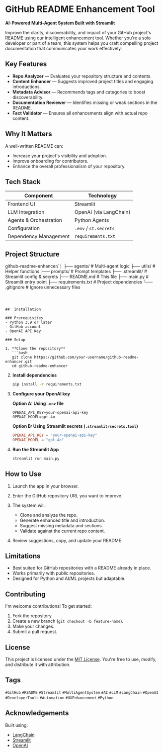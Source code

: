 
#  GitHub README Enhancement Tool

**AI-Powered Multi-Agent System Built with Streamlit**

Improve the clarity, discoverability, and impact of your GitHub project's README using our intelligent enhancement tool. Whether you're a solo developer or part of a team, this system helps you craft compelling project documentation that communicates your work effectively.



## Key Features

- **Repo Analyzer** — Evaluates your repository structure and contents.
- **Content Enhancer** — Suggests improved project titles and engaging introductions.
-  **Metadata Advisor** — Recommends tags and categories to boost discoverability.
- **Documentation Reviewer** — Identifies missing or weak sections in the README.
- **Fact Validator** — Ensures all enhancements align with actual repo content.



## Why It Matters

A well-written README can:
- Increase your project's visibility and adoption.
- Improve onboarding for contributors.
- Enhance the overall professionalism of your repository.



## Tech Stack

| Component              | Technology              |
|------------------------|--------------------------|
| Frontend UI            | Streamlit               |
| LLM Integration        | OpenAI (via LangChain)  |
| Agents & Orchestration | Python Agents           |
| Configuration          | `.env` / `st.secrets`   |
| Dependency Management  | `requirements.txt`      |


##  Project Structure


github-readme-enhancer/
│
├── agents/               # Multi-agent logic
├── utils/                # Helper functions
├── prompts/              # Prompt templates
├── .streamlit/           # Streamlit config & secrets
├── README.md             # This file
├── main.py               # Streamlit entry point
├── requirements.txt      # Project dependencies
└── .gitignore            # Ignore unnecessary files

````



##  Installation

### Prerequisites
- Python 3.9 or later
- GitHub account
- OpenAI API Key

### Setup

1. **Clone the repository**
   ```bash
   git clone https://github.com/your-username/github-readme-enhancer.git
   cd github-readme-enhancer
````

2. **Install dependencies**

   ```bash
   pip install -r requirements.txt
   ```

3. **Configure your OpenAI key**

   **Option A: Using `.env` file**

   ```env
   OPENAI_API_KEY=your-openai-api-key
   OPENAI_MODEL=gpt-4o
   ```

   **Option B: Using Streamlit secrets (`.streamlit/secrets.toml`)**

   ```toml
   OPENAI_API_KEY = "your-openai-api-key"
   OPENAI_MODEL = "gpt-4o"
   ```

4. **Run the Streamlit App**

   ```bash
   streamlit run main.py
   ```

##  How to Use

1. Launch the app in your browser.
2. Enter the GitHub repository URL you want to improve.
3. The system will:

   * Clone and analyze the repo.
   * Generate enhanced title and introduction.
   * Suggest missing metadata and sections.
   * Validate against the current repo content.
4. Review suggestions, copy, and update your README.




## Limitations

* Best suited for GitHub repositories with a README already in place.
* Works primarily with public repositories.
* Designed for Python and AI/ML projects but adaptable.



##  Contributing

I'm welcome contributions! To get started:

1. Fork the repository.
2. Create a new branch (`git checkout -b feature-name`).
3. Make your changes.
4. Submit a pull request.





## License

This project is licensed under the [MIT License](LICENSE). You're free to use, modify, and distribute it with attribution.



## Tags

`#GitHub` `#README` `#Streamlit` `#MultiAgentSystem` `#AI` `#LLM` `#LangChain` `#OpenAI` `#DeveloperTools` `#Automation` `#UXEnhancement` `#Python`



## Acknowledgements

Built using:

* [LangChain](https://www.langchain.com/)
* [Streamlit](https://streamlit.io/)
* [OpenAI](https://openai.com/)

```


```
